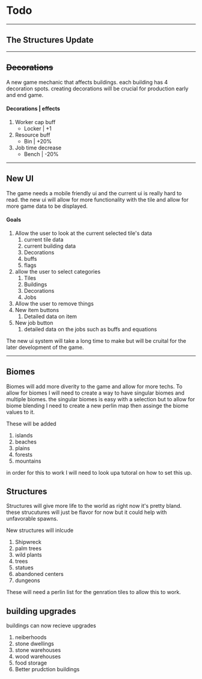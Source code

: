 # Todo

---

## The Structures Update

---

## ~~Decorations~~

A new game mechanic that affects buildings. each building has 4 decoration spots. creating decorations will be crucial for production early and end game.

#### Decorations | effects

1. Worker cap buff
   * Locker | +1
2. Resource buff
   * Bin | +20%
3. Job time decrease
   * Bench | -20%

---

## New UI

The game needs a mobile friendly ui and the current ui is really hard to read. the new ui will allow for more functionality with the tile and allow for more game data to be displayed.

#### Goals

1. Allow the user to look at the current selected tile's data
   1. current tile data
   2. current building data
   3. Decorations
   4. buffs
   5. flags
2. allow the user to select categories
   1. Tiles
   2. Buildings
   3. Decorations
   4. Jobs
3. Allow the user to remove things
4. New item buttons
   1. Detailed data on item
5. New job button
   1. detailed data on the jobs such as buffs and equations

The new ui system will take a long time to make but will be cruital for the later development of the game.

---

## Biomes

Biomes will add more diverity to the game and allow for more techs. To allow for biomes I will need to create a way to have singular biomes and multiple biomes. the singular biomes is easy with a selection but to allow for biome blending I need to create a new perlin map then assinge the biome values to it.

These will be added

1. islands
2. beaches
3. plains
4. forests
5. mountains

in order for this to work I will need to look upa tutoral on how to set this up.

## Structures

Structures will give more life to the world as right now it's pretty bland. these strucutures will just be flavor for now but it could help with unfavorable spawns.

New structures will inlcude
1. Shipwreck
2. palm trees
3. wild plants
4. trees
5. statues
6. abandoned centers
7. dungeons
  
These will need a perlin list for the genration tiles to allow this to work.

## building upgrades

buildings can now recieve upgrades

1. neiberhoods
2. stone dwellings
3. stone warehouses
4. wood warehouses
5. food storage
6. Better prudction buildings

